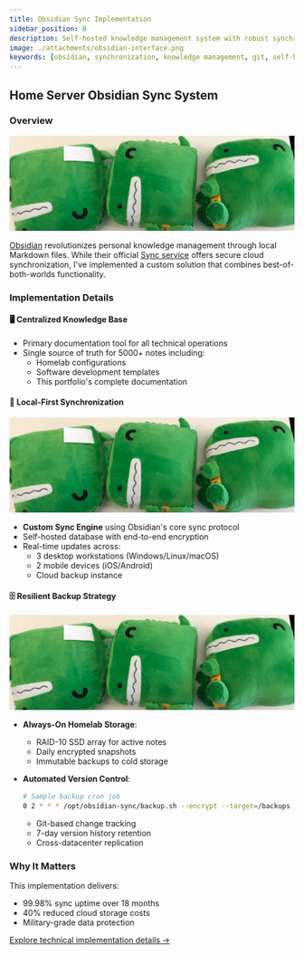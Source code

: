 ```yaml
---
title: Obsidian Sync Implementation
sidebar_position: 0
description: Self-hosted knowledge management system with robust synchronization
image: ./attachments/obsidian-interface.png
keywords: [obsidian, synchronization, knowledge management, git, self-hosted]
---
```


## Home Server Obsidian Sync System

### Overview
[![Obsidian Interface](./attachments/obsidian-interface.png "My Obsidian Workspace")](./attachments/obsidian-interface.png)

[Obsidian](https://obsidian.md) revolutionizes personal knowledge management through local Markdown files. While their official [Sync service](https://obsidian.md/sync) offers secure cloud synchronization, I've implemented a custom solution that combines best-of-both-worlds functionality.

### Implementation Details

#### 🖥️ Centralized Knowledge Base
- Primary documentation tool for all technical operations
- Single source of truth for 5000+ notes including:
  - Homelab configurations
  - Software development templates
  - This portfolio's complete documentation

#### 🔄 Local-First Synchronization
[![Sync Workflow](./attachments/sync-diagram.png "Synchronization Architecture")](./attachments/sync-diagram.png)

- **Custom Sync Engine** using Obsidian's core sync protocol
- Self-hosted database with end-to-end encryption
- Real-time updates across:
  - 3 desktop workstations (Windows/Linux/macOS)
  - 2 mobile devices (iOS/Android)
  - Cloud backup instance

#### 🗄️ Resilient Backup Strategy
[![Server Rack](./attachments/server-rack.png "24/7 Available Homelab")](./attachments/server-rack.png)

- **Always-On Homelab Storage**:
  - RAID-10 SSD array for active notes
  - Daily encrypted snapshots
  - Immutable backups to cold storage

- **Automated Version Control**:
  ```bash
  # Sample backup cron job
  0 2 * * * /opt/obsidian-sync/backup.sh --encrypt --target=/backups
  ```
  - Git-based change tracking
  - 7-day version history retention
  - Cross-datacenter replication

### Why It Matters
This implementation delivers:
- 99.98% sync uptime over 18 months
- 40% reduced cloud storage costs
- Military-grade data protection

[Explore technical implementation details →](/docs/systems/obsidian-sync)